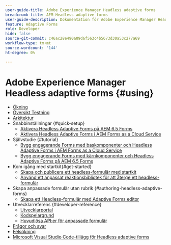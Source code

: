 ```yaml
---
user-guide-title: Adobe Experience Manager Headless adaptive forms
breadcrumb-title: AEM Headless adaptive forms
user-guide-description: Dokumentation för Adobe Experience Manager Headless adaptive forms
feature: Adaptive Forms
role: Developer
hide: false
source-git-commit: c46ac28e490a09d6f563c4b5673d30a53c277a69
workflow-type: tm+mt
source-wordcount: '144'
ht-degree: 0%

---
```



# Adobe Experience Manager Headless adaptive forms {#using}

+ [Ökning](overview.md)
+ [Översikt Testning](overview-testing.md)
+ [Arkitektur](architecture.md)
+ Snabbinställningar {#quick-setup}
   + [Aktivera Headless Adaptive Forms på AEM 6.5 Forms](enable-headless-adaptive-forms-and-core-components.md)
   + [Aktivera Headless Adaptive Forms i AEM Forms as a Cloud Service](enable-headless-adaptive-forms-and-core-components-on-forms-cloud-service.md)
+ Självstudie {#tutorial}
   + [Bygg engagerande Forms med baskomponenter och Headless Adaptive Forms i AEM Forms as a Cloud Service](build-engaging-forms-using-core-components-and-headless-adaptive-forms-aem-forms-cloud-service.md)
   + [Bygg engagerande Forms med kärnkomponenter och Headless Adaptive Forms på AEM 6.5 Forms](build-engaging-forms-using-core-components-and-headless-adaptive-forms-on-aem-65-forms.md)
+ Kom igång med startkit{#get-started}
   + [Skapa och publicera ett headless-formulär med startkit](create-and-publish-a-headless-form.md)
   + [Använd ett anpassat reaktionsbibliotek för att återge ett headless-formulär](use-google-material-ui-react-components-to-render-a-headless-form.md)
+ Skapa anpassade formulär utan rubrik {#authoring-headless-adaptive-forms}
   + [Skapa ett Headless-formulär med Adaptive Forms editor](create-a-headless-adaptive-form.md)
+ Utvecklarreferens {#developer-reference}
   + [Utvecklarportal](https://experienceleague.adobe.com/landing/aem-headless-forms/developer.html?lang=sv-SE)
   + [Kodspelargrund](https://experienceleague.adobe.com/landing/aem-headless-forms/developer/code.html?lang=sv-SE)
   + [Huvudlösa API:er för anpassade formulär](https://opensource.adobe.com/aem-forms-af-runtime/api/)
+ [Frågor och svar](faq.md)
+ [Felsökning](troubleshooting.md)
+ [Microsoft Visual Studio Code-tillägg för Headless adaptive forms](visual-studio-code-extension-for-headless-adaptive-forms.md)



<!--

Articles must be added to this TOC file in order to render.

Use this list format to specify links to articles and section headings that expand and collapse in the left rail of the user guide.

An article link CANNOT be used as a section heading.
-->
